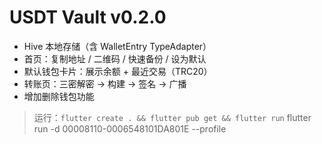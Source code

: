 # USDT Vault v0.2.0
- Hive 本地存储（含 WalletEntry TypeAdapter）
- 首页：复制地址 / 二维码 / 快速备份 / 设为默认
- 默认钱包卡片：展示余额 + 最近交易（TRC20）
- 转账页：三密解密 -> 构建 -> 签名 -> 广播
- 增加删除钱包功能 

> 运行：`flutter create . && flutter pub get && flutter run`
flutter run -d 00008110-0006548101DA801E  --profile